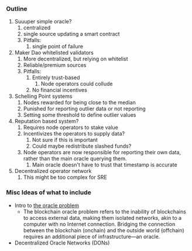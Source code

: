 ### Outline
1. Suuuper simple oracle?
   1. centralized
   2. single source updating a smart contract
   3. Pitfalls:
      1. single point of failure
2. Maker Dao whitelisted validators
   1. More decentralized, but relying on whitelist
   2. Reliable/premium sources
   3. Pitfalls:
      1. Entirely trust-based
         1. Node operators could collude
      2. No financial incentives
3. Schelling Point systems
   1. Nodes rewarded for being close to the median
   2. Punished for reporting outlier data or not reporting
   3. Setting some threshold to define outlier values
4. Reputation based system?
   1. Requires node operators to stake value
   2. Incentivizes the operators to supply data?
      1. Not sure if this is important
      2. Could maybe redistribute slashed funds?
   3. Node operators are now responsible for reporting their own data, rather than the main oracle querying them.
      1. Main oracle doesn't have to trust that timestamp is accurate 
5. Decentralized operator network
   1. This might be too complex for SRE

### Misc Ideas of what to include
- Intro to [the oracle problem](https://chain.link/education-hub/oracle-problem)
  - The blockchain oracle problem refers to the inability of blockchains to access external data, making them isolated networks, akin to a computer with no Internet connection. Bridging the connection between the blockchain (onchain) and the outside world (offchain) requires an additional piece of infrastructure—an oracle.
- Decentralized Oracle Networks (DONs)
